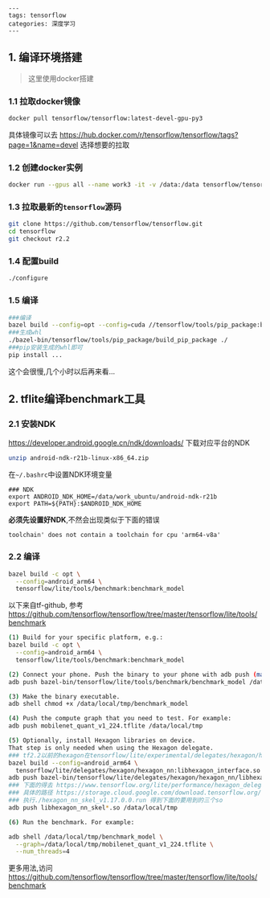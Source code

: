 ```
---
tags: tensorflow
categories: 深度学习
---
```



## 1. 编译环境搭建

> 这里使用docker搭建 

### 1.1 拉取docker镜像

```bash
docker pull tensorflow/tensorflow:latest-devel-gpu-py3
```

具体镜像可以去 https://hub.docker.com/r/tensorflow/tensorflow/tags?page=1&name=devel  选择想要的拉取

### 1.2 创建docker实例

```bash
docker run --gpus all --name work3 -it -v /data:/data tensorflow/tensorflow:latest-devel-gpu-py3 /bin/bash
```

### 1.3 拉取最新的`tensorflow`源码

```bash
git clone https://github.com/tensorflow/tensorflow.git
cd tensorflow
git checkout r2.2
```

### 1.4 配置build

```bash
./configure
```

### 1.5 编译

```bash
###编译
bazel build --config=opt --config=cuda //tensorflow/tools/pip_package:build_pip_package
###生成whl
./bazel-bin/tensorflow/tools/pip_package/build_pip_package ./
###pip安装生成的whl即可
pip install ...
```

这个会很慢,几个小时以后再来看...

## 2. tflite编译benchmark工具

### 2.1 安装NDK

https://developer.android.google.cn/ndk/downloads/ 下载对应平台的NDK

```bash
unzip android-ndk-r21b-linux-x86_64.zip
```

在`~/.bashrc`中设置NDK环境变量

```
### NDK
export ANDROID_NDK_HOME=/data/work_ubuntu/android-ndk-r21b
export PATH=${PATH}:$ANDROID_NDK_HOME
```

**必须先设置好NDK**,不然会出现类似于下面的错误

```
toolchain' does not contain a toolchain for cpu 'arm64-v8a'
```

### 2.2 编译

```bash
bazel build -c opt \
  --config=android_arm64 \
  tensorflow/lite/tools/benchmark:benchmark_model
```

以下来自tf-github, 参考 https://github.com/tensorflow/tensorflow/tree/master/tensorflow/lite/tools/benchmark

```bash
(1) Build for your specific platform, e.g.:
bazel build -c opt \
  --config=android_arm64 \
  tensorflow/lite/tools/benchmark:benchmark_model

(2) Connect your phone. Push the binary to your phone with adb push (make the directory if required):
adb push bazel-bin/tensorflow/lite/tools/benchmark/benchmark_model /data/local/tmp

(3) Make the binary executable.
adb shell chmod +x /data/local/tmp/benchmark_model

(4) Push the compute graph that you need to test. For example:
adb push mobilenet_quant_v1_224.tflite /data/local/tmp

(5) Optionally, install Hexagon libraries on device.
That step is only needed when using the Hexagon delegate.
### tf2.2以前的hexagon在tensorflow/lite/experimental/delegates/hexagon/hexagon_nn下
bazel build --config=android_arm64 \
  tensorflow/lite/delegates/hexagon/hexagon_nn:libhexagon_interface.so
adb push bazel-bin/tensorflow/lite/delegates/hexagon/hexagon_nn/libhexagon_interface.so /data/local/tmp
### 下面的得去 https://www.tensorflow.org/lite/performance/hexagon_delegate#example_usage 下载最新版本
### 具体的路径 https://storage.cloud.google.com/download.tensorflow.org/tflite/hexagon_nn_skel_v1.17.0.0.run
### 执行./hexagon_nn_skel_v1.17.0.0.run 得到下面的要用到的三个so
adb push libhexagon_nn_skel*.so /data/local/tmp

(6) Run the benchmark. For example:

adb shell /data/local/tmp/benchmark_model \
  --graph=/data/local/tmp/mobilenet_quant_v1_224.tflite \
  --num_threads=4
```

更多用法,访问 https://github.com/tensorflow/tensorflow/tree/master/tensorflow/lite/tools/benchmark